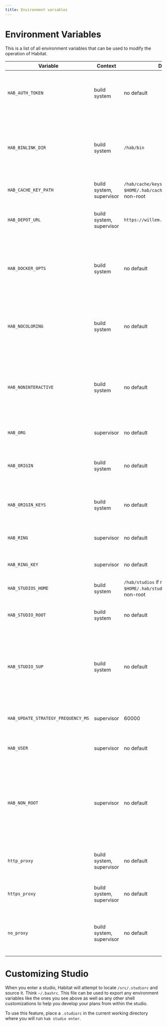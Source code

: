 ```yaml
---
title: Environment variables
---
```


# Environment Variables

This is a list of all environment variables that can be used to modify the operation of Habitat.

| Variable | Context | Default | Description |
|----------|---------|---------|-------------|
| `HAB_AUTH_TOKEN` | build system | no default | Authorization token used to perform privileged operations against the depot, e.g. uploading packages or keys.
| `HAB_BINLINK_DIR` | build system | `/hab/bin` | Allows you to change the target directory for the symlink created when you run `hab pkg binlink`. The default value is already included in the `$PATH` variable inside the studio. |
| `HAB_CACHE_KEY_PATH` | build system, supervisor | `/hab/cache/keys` if running as root; `$HOME/.hab/cache/keys` if running as non-root | Cache directory for origin signing keys |
| `HAB_DEPOT_URL` | build system, supervisor | `https://willem.habitat.sh/v1/depot` | The depot (or channel in the depot) used by the Habitat build system or supervisor |
| `HAB_DOCKER_OPTS` | build system | no default | When running a studio on a platform that uses Docker (MacOS), additional command line options to pass to the `docker` command. |
| `HAB_NOCOLORING` | build system | no default | If set to the lowercase string `"true"` this environment variable will unconditionally disable text coloring where possible |
| `HAB_NONINTERACTIVE` | build system | no default | If set to the lowercase string `"true"` this environment variable will unconditionally disable interactive progress bars (i.e. "spinners") where possible |
| `HAB_ORG` | supervisor | no default | Organization to use when running with [service group encryption](/docs/run-packages-security/#service-group-encryption)
| `HAB_ORIGIN` | build system | no default | Origin used to build packages. The signing key for this origin is passed to the build system. |
| `HAB_ORIGIN_KEYS` | build system | no default | Comma-separated list of origin keys to automatically share with the build system |
| `HAB_RING` | supervisor | no default | The ring used by the supervisor when running with [wire encryption](/docs/run-packages-security/#wire-encryption) |
| `HAB_RING_KEY` | supervisor | no default | The name of the ring key when running with [wire encryption](/docs/run-packages-security/#wire-encryption) |
| `HAB_STUDIOS_HOME` | build system | `/hab/studios` if running as root; `$HOME/.hab/studios` if running as non-root | Directory in which to create build studios |
| `HAB_STUDIO_ROOT` | build system | no default | Root of the current studio under `$HAB_STUDIOS_HOME`. Infrequently overridden. |
| `HAB_STUDIO_SUP` | build system | no default | Used to customize the arguments passed to an automatically launched Supervisor, or to disable the automatic launching by setting it to `false`, `no`, or `0`. |
| `HAB_UPDATE_STRATEGY_FREQUENCY_MS` | supervisor | 60000 | Frequency of milliseconds to check for updates when running with an [update strategy](/docs/run-packages-update-strategy) |
| `HAB_USER` | supervisor | no default | User key to use when running with [service group encryption](/docs/run-packages-security/#service-group-encryption) |
| `HAB_NON_ROOT` | supervisor | no default | Enable the supervisor to install and run packages as non-root user. *Warning* it is highly reckomended not to use this setting except under very specific circumstances due to associated security risks. |
| `http_proxy` | build system, supervisor | no default | A URL for a local HTTP proxy server optionally supporting basic authentication |
| `https_proxy` | build system, supervisor | no default | A URL for a local HTTPS proxy server optionally supporting basic authentication |
| `no_proxy` | build system, supervisor | no default | A comma-separated list of domain exclusions for the `http_proxy` and `https_proxy` environment variables |

# Customizing Studio

When you enter a studio, Habitat will attempt to locate `/src/.studiorc` and
source it.  Think `~/.bashrc`. This file can be used to export any
environment variables like the ones you see above as well as any other shell
customizations to help you develop your plans from within the studio.

To use this feature, place a `.studiorc` in the current working directory
where you will run `hab studio enter`.
